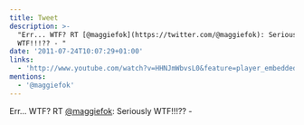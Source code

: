 ```yaml
---
title: Tweet
description: >-
  "Err... WTF? RT [@maggiefok](https://twitter.com/@maggiefok): Seriously
  WTF!!!?? - "
date: '2011-07-24T10:07:29+01:00'
links:
  - 'http://www.youtube.com/watch?v=HHNJmWbvsL0&feature=player_embedded'
mentions:
  - '@maggiefok'
---
```

Err... WTF? RT [@maggiefok](https://twitter.com/@maggiefok): Seriously WTF!!!?? - 
